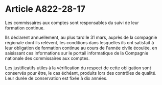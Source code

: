 # Article A822-28-17

<p>Les commissaires aux comptes sont responsables du suivi de leur formation continue. </p><p> Ils déclarent annuellement, au plus tard le 31 mars, auprès de la compagnie régionale dont ils relèvent, les conditions dans lesquelles ils ont satisfait à leur obligation de formation continue au cours de l'année civile écoulée, en saisissant ces informations sur le portail informatique de la Compagnie nationale des commissaires aux comptes. </p><p> Les justificatifs utiles à la vérification du respect de cette obligation sont conservés pour être, le cas échéant, produits lors des contrôles de qualité. Leur durée de conservation est fixée à dix années. </p>